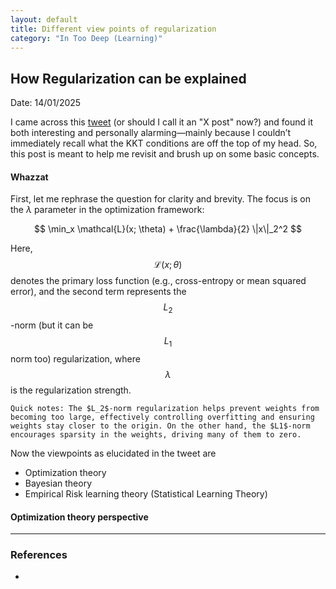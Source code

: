 ```yaml
---
layout: default
title: Different view points of regularization
category: "In Too Deep (Learning)"
---
```

## How Regularization can be explained

Date: 14/01/2025

I came across this [tweet](https://x.com/andrew_n_carr/status/1875625454025240730) (or should I call it an "X post" now?) and found it both interesting and personally alarming—mainly because I couldn’t immediately recall what the KKT conditions are off the top of my head. So, this post is meant to help me revisit and brush up on some basic concepts.

#### Whazzat
First, let me rephrase the question for clarity and brevity. The focus is on the $\lambda$ parameter in the optimization framework:

$$
\min_x \mathcal{L}(x; \theta) + \frac{\lambda}{2} \|x\|_2^2
$$

Here, $$ \mathcal{L}(x; \theta) $$ denotes the primary loss function (e.g., cross-entropy or mean squared error), and the second term represents the $$ L_2 $$-norm (but it can be $$ L_1 $$ norm too) regularization, where $$ \lambda $$ is the regularization strength.

```
Quick notes: The $L_2$​-norm regularization helps prevent weights from becoming too large, effectively controlling overfitting and ensuring weights stay closer to the origin. On the other hand, the $L1$​-norm encourages sparsity in the weights, driving many of them to zero.
```

Now the viewpoints as elucidated in the tweet are
- Optimization theory
- Bayesian theory 
- Empirical Risk learning theory (Statistical Learning Theory)

#### Optimization theory perspective

---
### References
- 